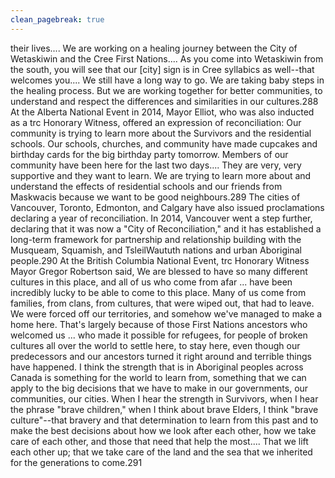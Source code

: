 ```yaml
---
clean_pagebreak: true
---
```


their lives.... We are working on a healing journey between the City of Wetaskiwin and the Cree First Nations.... As you come into Wetaskiwin from the south, you will see that our [city] sign is in Cree syllabics as well--that welcomes you.... We still have a long way to go. We are taking baby steps in the healing process. But we are working together for better communities, to understand and respect the differences and similarities in our cultures.288
At the Alberta National Event in 2014, Mayor Elliot, who was also inducted as a trc Honorary Witness, offered an expression of reconciliation:
Our community is trying to learn more about the Survivors and the residential schools. Our schools, churches, and community have made cupcakes and birthday cards for the big birthday party tomorrow. Members of our community have been here for the last two days.... They are very, very supportive and they want to learn. We are trying to learn more about and understand the effects of residential schools and our friends from Maskwacis because we want to be good neighbours.289
The cities of Vancouver, Toronto, Edmonton, and Calgary have also issued proclamations declaring a year of reconciliation. In 2014, Vancouver went a step further, declaring that it was now a "City of Reconciliation," and it has established a long-term framework for partnership and relationship building with the Musqueam, Squamish, and TsleilWaututh nations and urban Aboriginal people.290 At the British Columbia National Event, trc Honorary Witness Mayor Gregor Robertson said,
We are blessed to have so many different cultures in this place, and all of us who come from afar ... have been incredibly lucky to be able to come to this place. Many of us come from families, from clans, from cultures, that were wiped out, that had to leave. We were forced off our territories, and somehow we've managed to make a home here. That's largely because of those First Nations ancestors who welcomed us ... who made it possible for refugees, for people of broken cultures all over the world to settle here, to stay here, even though our predecessors and our ancestors turned it right around and terrible things have happened. I think the strength that is in Aboriginal peoples across Canada is something for the world to learn from, something that we can apply to the big decisions that we have to make in our governments, our communities, our cities.
When I hear the strength in Survivors, when I hear the phrase "brave children," when I think about brave Elders, I think "brave culture"--that bravery and that determination to learn from this past and to make the best decisions about how we look after each other, how we take care of each other, and those that need that help the most.... That we lift each other up; that we take care of the land and the sea that we inherited for the generations to come.291
